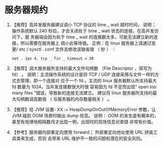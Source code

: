 # 服务器规约

1. 【推荐】高并发服务器建议调小 TCP 协议的 time _ wait 超时时间。
   说明：操作系统默认 240 秒后，才会关闭处于 time _ wait 状态的连接，在高并发访问下，服
   务器端会因为处于 time _ wait 的连接数太多，可能无法建立新的连接，所以需要在服务器上
   调小此等待值。
   正例：在 linux 服务器上请通过变更/ etc / sysctl . conf 文件去修改该缺省值 （ 秒 ） ：

   ``` shell
   net . ipv 4. tcp _ fin _ timeout = 30
   ```

2. 【推荐】调大服务器所支持的最大文件句柄数 （File Descriptor ，简写为 fd） 。
   说明：主流操作系统的设计是将 TCP / UDP 连接采用与文件一样的方式去管理，即一个连接对
   应于一个 fd 。主流的 linux 服务器默认所支持最大 fd 数量为 1024，当并发连接数很大时很
   容易因为 fd 不足而出现“ open too many files ”错误，导致新的连接无法建立。 建议将 linux
   服务器所支持的最大句柄数调高数倍 （ 与服务器的内存数量相关 ） 。

3. 【推荐】给 JVM 设置- XX :+ HeapDumpOnOutOfMemoryError 参数，让 JVM 碰到 OOM 场景时输出
   dump 信息。
   说明： OOM 的发生是有概率的，甚至有规律地相隔数月才出现一例，出现时的现场信息对查错
   非常有价值。

4. 【参考】服务器内部重定向使用 forward； 外部重定向地址使用 URL 拼装工具类来生成，否则
   会带来 URL 维护不一致的问题和潜在的安全风险。